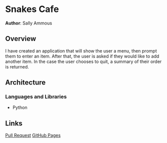 # Snakes Cafe

**Author**: Sally Ammous

## Overview

I  have created an application that will show the user a menu, then prompt them to enter an item. After that, the user is asked if they would like to add another item. In the case the user chooses to quit, a summary of their order is returned.

## Architecture

### Languages and Libraries

* Python

## Links

[Pull Request](https://github.com/sallytareq/snakes-cafe/pull/1)
[GitHub Pages](https://sallytareq.github.io/snakes-cafe/)
